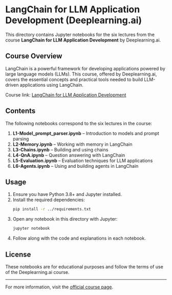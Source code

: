 # LangChain for LLM Application Development (Deeplearning.ai)

This directory contains Jupyter notebooks for the six lectures from the course **LangChain for LLM Application Development** by Deeplearning.ai.

## Course Overview
LangChain is a powerful framework for developing applications powered by large language models (LLMs). This course, offered by Deeplearning.ai, covers the essential concepts and practical tools needed to build LLM-driven applications using LangChain.

Course link: [LangChain for LLM Application Development](https://www.deeplearning.ai/short-courses/langchain-for-llm-application-development/)

## Contents
The following notebooks correspond to the six lectures in the course:

1. **L1-Model_prompt_parser.ipynb** – Introduction to models and prompt parsing
2. **L2-Memory.ipynb** – Working with memory in LangChain
3. **L3-Chains.ipynb** – Building and using chains
4. **L4-QnA.ipynb** – Question answering with LangChain
5. **L5-Evaluation.ipynb** – Evaluation techniques for LLM applications
6. **L6-Agents.ipynb** – Using and building agents in LangChain

## Usage
1. Ensure you have Python 3.8+ and Jupyter installed.
2. Install the required dependencies:
   ```bash
   pip install -r ../requirements.txt
   ```
3. Open any notebook in this directory with Jupyter:
   ```bash
   jupyter notebook
   ```
4. Follow along with the code and explanations in each notebook.

## License
These notebooks are for educational purposes and follow the terms of use of the Deeplearning.ai course.

---
For more information, visit the [official course page](https://www.deeplearning.ai/short-courses/langchain-for-llm-application-development/).
